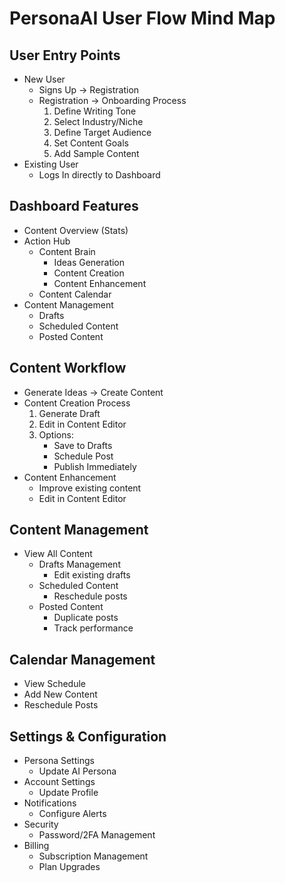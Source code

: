 # PersonaAI User Flow Mind Map

## User Entry Points
- New User
  - Signs Up → Registration
  - Registration → Onboarding Process
    1. Define Writing Tone
    2. Select Industry/Niche
    3. Define Target Audience
    4. Set Content Goals
    5. Add Sample Content
- Existing User
  - Logs In directly to Dashboard

## Dashboard Features
- Content Overview (Stats)
- Action Hub
  - Content Brain
    - Ideas Generation
    - Content Creation
    - Content Enhancement
  - Content Calendar
- Content Management
  - Drafts
  - Scheduled Content
  - Posted Content

## Content Workflow
- Generate Ideas → Create Content
- Content Creation Process
  1. Generate Draft
  2. Edit in Content Editor
  3. Options:
     - Save to Drafts
     - Schedule Post
     - Publish Immediately
- Content Enhancement
  - Improve existing content
  - Edit in Content Editor

## Content Management
- View All Content
  - Drafts Management
    - Edit existing drafts
  - Scheduled Content
    - Reschedule posts
  - Posted Content
    - Duplicate posts
    - Track performance

## Calendar Management
- View Schedule
- Add New Content
- Reschedule Posts

## Settings & Configuration
- Persona Settings
  - Update AI Persona
- Account Settings
  - Update Profile
- Notifications
  - Configure Alerts
- Security
  - Password/2FA Management
- Billing
  - Subscription Management
  - Plan Upgrades
